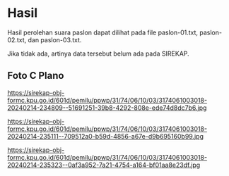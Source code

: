# Hasil

Hasil perolehan suara paslon dapat dilihat pada file paslon-01.txt, paslon-02.txt, dan paslon-03.txt.

Jika tidak ada, artinya data tersebut belum ada pada SIREKAP.

## Foto C Plano

https://sirekap-obj-formc.kpu.go.id/601d/pemilu/ppwp/31/74/06/10/03/3174061003018-20240214-234809--51691251-39b8-4292-808e-ede74d8dc7b6.jpg

https://sirekap-obj-formc.kpu.go.id/601d/pemilu/ppwp/31/74/06/10/03/3174061003018-20240214-235111--709512a0-b59d-4856-a67e-d9b695160b99.jpg

https://sirekap-obj-formc.kpu.go.id/601d/pemilu/ppwp/31/74/06/10/03/3174061003018-20240214-235323--0af3a952-7a21-4754-a164-bf01aa8e23df.jpg
